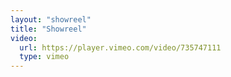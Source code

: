 ```yaml
---
layout: "showreel"
title: "Showreel"
video:
  url: https://player.vimeo.com/video/735747111
  type: vimeo
---
```


